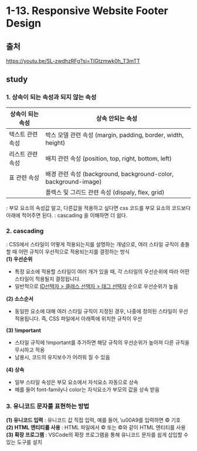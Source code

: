 # 1-13. Responsive Website Footer Design

## 출처

https://youtu.be/SL-zwdhzRFg?si=TIGtzmwk0h_T3mTT

## study

### 1. 상속이 되는 속성과 되지 않는 속성

| 상속이 되는 속성 | 상속 안되는 속성                                                |
| ---------------- | --------------------------------------------------------------- |
| 텍스트 관련 속성 | 박스 모델 관련 속성 (margin, padding, border, width, height)    |
| 리스트 관련 속성 | 배치 관련 속성 (position, top, right, bottom, left)             |
| 표 관련 속성     | 배경 관련 속성 (background, background-color, background-image) |
|                  | 플렉스 및 그리드 관련 속성 (dispaly, flex, grid)                |

: 부모 요소의 속성값 말고, 다른값을 적용하고 싶다면 css 코드를 부모 요소의 코드보다 아래에 적어주면 된다.
: cascading 을 이해하면 더 쉽다.

### 2. cascading

: CSS에서 스타일이 어떻게 적용되는지를 설명하는 개념으로, 여러 스타일 규칙이 충돌할 때 어떤 규칙이 우선적으로 적용되는지를 결정하는 방식  
**(1) 우선순위**

- 특정 요소에 적용할 스타일이 여러 개가 있을 때, 각 스타일의 우선순위에 따라 어떤 스타일이 적용될지 결정됩니다.
- 일반적으로 <u>ID선택자 > 클래스 선택자 > 태그 선택자</u> 순으로 우선순위가 높음

**(2) 소스순서**

- 동일한 요소에 대해 여러 스타일 규칙이 지정된 경우, 나중에 정의된 스타일이 우선 적용됩니다. 즉, CSS 파일에서 아래쪽에 위치한 규칙이 우선

**(3) !important**

- 스타일 규칙에 !important를 추가하면 해당 규칙의 우선순위가 높아져 다른 규칙을 무시하고 적용
- 남용시, 코드의 유지보수가 어려워 질 수 있음

**(4) 상속**

- 일부 스타일 속성은 부모 요소에서 자식요소 자동으로 상속
- 예를 들어 font-family나 color는 자식요소가 부모의 값을 상속 받음

### 3. 유니코드 문자를 표현하는 방법

**(1) 유니코드 입력** : 유니코드 값 직접 입력, 예를 들어, \u00A9를 입력하면 © 기호  
**(2) HTML 엔티티를 사용** : HTML 파일에서 &copy; 또는 &#169;와 같이 HTML 엔티티를 사용  
**(3) 확장 프로그램** : VSCode의 확장 프로그램을 통해 유니코드 문자를 쉽게 삽입할 수 있는 도구를 설치
